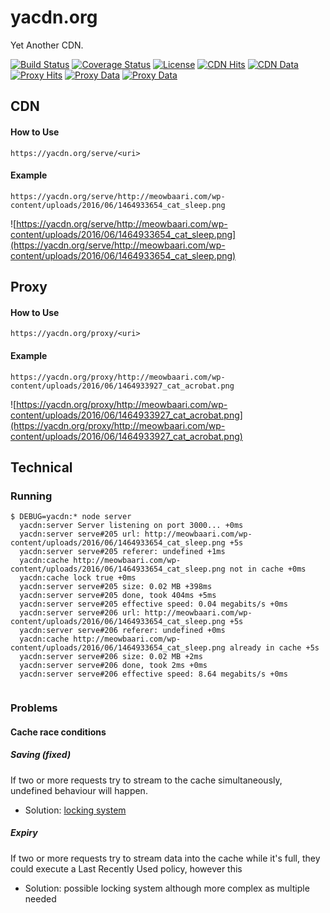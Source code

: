 # yacdn.org
Yet Another CDN.

[![Build Status](https://travis-ci.org/ovsoinc/yacdn.org.svg?branch=master)](https://travis-ci.org/ovsoinc/yacdn.org)
[![Coverage Status](https://coveralls.io/repos/github/ovsoinc/yacdn.org/badge.svg?branch=master)](https://coveralls.io/github/ovsoinc/yacdn.org?branch=master)
[![License](https://img.shields.io/badge/license-AGPLv3-blue.svg?label=license)](https://github.com/Storj/ovsoinc/yacdn.org/blob/master/LICENSE)
[![CDN Hits](https://img.shields.io/badge/dynamic/json.svg?label=CDN%20Hits&url=https://yacdn.org/stats&query=$.cdnHits&colorB=green)](https://img.shields.io/badge/dynamic/json.svg?label=CDN%20Hits&url=https://yacdn.org/stats&query=$.cdnHits&colorB=green)
[![CDN Data](https://img.shields.io/badge/dynamic/json.svg?label=CDN%20Data&url=https://yacdn.org/stats&query=$.cdnData&colorB=blue)](https://img.shields.io/badge/dynamic/json.svg?label=CDN%20Data&url=https://yacdn.org/stats&query=$.cdnData&colorB=blue)
[![Proxy Hits](https://img.shields.io/badge/dynamic/json.svg?label=Proxy%20Hits&url=https://yacdn.org/stats&query=$.proxyHits&colorB=green)](https://img.shields.io/badge/dynamic/json.svg?label=Proxy%20Hits&url=https://yacdn.org/stats&query=$.proxyHits&colorB=green)
[![Proxy Data](https://img.shields.io/badge/dynamic/json.svg?label=Proxy%20Data&url=https://yacdn.org/stats&query=$.proxyData&colorB=blue)](https://img.shields.io/badge/dynamic/json.svg?label=Proxy%20Data&url=https://yacdn.org/stats&query=$.proxyData&colorB=blue)
[![Proxy Data](https://img.shields.io/badge/dynamic/json.svg?label=Cache%20Usage&url=https://yacdn.org/stats&query=$.cacheStorageUsage&colorB=purple)](https://img.shields.io/badge/dynamic/json.svg?label=Cache%20Usage&url=https://yacdn.org/stats&query=$.cacheStorageUsage&colorB=purple)

## CDN

#### How to Use
```
https://yacdn.org/serve/<uri>
```

#### Example
```
https://yacdn.org/serve/http://meowbaari.com/wp-content/uploads/2016/06/1464933654_cat_sleep.png
```
![https://yacdn.org/serve/http://meowbaari.com/wp-content/uploads/2016/06/1464933654_cat_sleep.png](https://yacdn.org/serve/http://meowbaari.com/wp-content/uploads/2016/06/1464933654_cat_sleep.png)

## Proxy

#### How to Use
```
https://yacdn.org/proxy/<uri>
```

#### Example
```
https://yacdn.org/proxy/http://meowbaari.com/wp-content/uploads/2016/06/1464933927_cat_acrobat.png
```
![https://yacdn.org/proxy/http://meowbaari.com/wp-content/uploads/2016/06/1464933927_cat_acrobat.png](https://yacdn.org/proxy/http://meowbaari.com/wp-content/uploads/2016/06/1464933927_cat_acrobat.png)

## Technical

### Running

```
$ DEBUG=yacdn:* node server
  yacdn:server Server listening on port 3000... +0ms
  yacdn:server serve#205 url: http://meowbaari.com/wp-content/uploads/2016/06/1464933654_cat_sleep.png +5s
  yacdn:server serve#205 referer: undefined +1ms
  yacdn:cache http://meowbaari.com/wp-content/uploads/2016/06/1464933654_cat_sleep.png not in cache +0ms
  yacdn:cache lock true +0ms
  yacdn:server serve#205 size: 0.02 MB +398ms
  yacdn:server serve#205 done, took 404ms +5ms
  yacdn:server serve#205 effective speed: 0.04 megabits/s +0ms
  yacdn:server serve#206 url: http://meowbaari.com/wp-content/uploads/2016/06/1464933654_cat_sleep.png +5s
  yacdn:server serve#206 referer: undefined +0ms
  yacdn:cache http://meowbaari.com/wp-content/uploads/2016/06/1464933654_cat_sleep.png already in cache +5s
  yacdn:server serve#206 size: 0.02 MB +2ms
  yacdn:server serve#206 done, took 2ms +0ms
  yacdn:server serve#206 effective speed: 8.64 megabits/s +0ms


```

### Problems

#### Cache race conditions

##### Saving (fixed)

If two or more requests try to stream to the cache simultaneously, undefined behaviour will happen.

* Solution: [locking system](https://github.com/ovsoinc/yacdn.org/blob/5c5df74279c3aafc17a2f9f6a1ca7efb600cb231/lib/Cache.js#L53)

##### Expiry

If two or more requests try to stream data into the cache while it's full, they could execute a Last Recently Used policy, however this

* Solution: possible locking system although more complex as multiple needed
